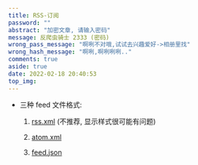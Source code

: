 ```yaml
---
title: RSS-订阅
password: ""
abstract: "加密文章, 请输入密码"
message: 反爬虫骑士 2333 (密码)
wrong_pass_message: "啊咧不对哦,试试去兴趣爱好->相册里找"
wrong_hash_message: "啊咧,啊咧咧咧.."
comments: true
aside: true
date: 2022-02-18 20:40:53
top_img:
---
```


<!--
 * @?: *********************************************************************
 * @Author: Weidows
 * @LastEditors: Weidows
 * @LastEditTime: 2022-10-02 09:55:18
 * @FilePath: \Blog-private\source\categories\rss.md
 * @Description:
 * @!: *********************************************************************
-->

- 三种 feed 文件格式:

  1. [rss.xml](../../rss.xml) (不推荐, 显示样式很可能有问题)

  2. [atom.xml](../../atom.xml)

  3. [feed.json](../../feed.json)

